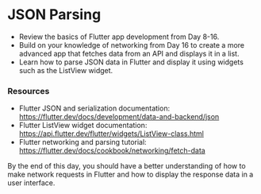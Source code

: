 # JSON Parsing

- Review the basics of Flutter app development from Day 8-16.
- Build on your knowledge of networking from Day 16 to create a more advanced app that fetches data from an API and displays it in a list.
- Learn how to parse JSON data in Flutter and display it using widgets such as the ListView widget.

### Resources

- Flutter JSON and serialization documentation: https://flutter.dev/docs/development/data-and-backend/json
- Flutter ListView widget documentation: https://api.flutter.dev/flutter/widgets/ListView-class.html
- Flutter networking and parsing tutorial: https://flutter.dev/docs/cookbook/networking/fetch-data

By the end of this day, you should have a better understanding of how to make network requests in Flutter and how to display the response data in a user interface.

